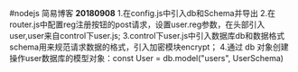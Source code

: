 #nodejs
简易博客
**20180908**
1.在config.js中引入db和Schema并导出
2.在router.js中配置reg注册按钮的post请求，设置user.reg参数，在头部引入user,user来自control下user.js;
3.control下user.js中引入数据库db和数据格式schema用来规范请求数据的格式，引入加密模块encrypt；
4.通过 db 对象创建操作user数据库的模型对象：const User = db.model("users", UserSchema)
